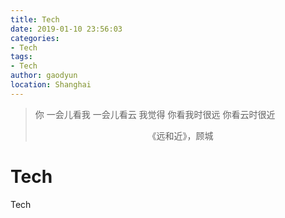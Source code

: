 ```yaml
---
title: Tech
date: 2019-01-10 23:56:03
categories:
- Tech
tags:
- Tech
author: gaodyun
location: Shanghai
---
```

>你
>一会儿看我
>一会儿看云
>我觉得
>你看我时很远
>你看云时很近
><center>《远和近》，顾城</center>

<!--more-->

# Tech
Tech